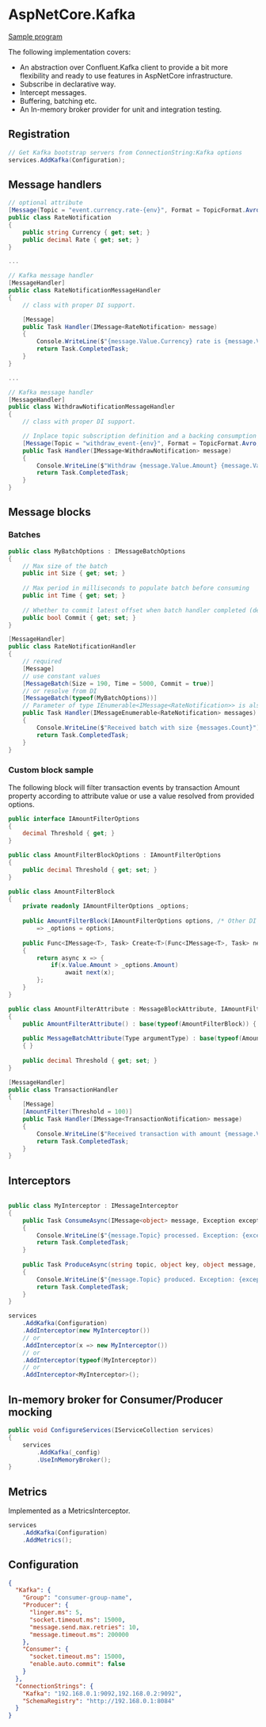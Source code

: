 # AspNetCore.Kafka

[Sample program](Sample/Program.cs)

The following implementation covers:
* An abstraction over Confluent.Kafka client to provide a bit more flexibility 
  and ready to use features in AspNetCore infrastructure.
* Subscribe in declarative way.
* Intercept messages.
* Buffering, batching etc.
* An In-memory broker provider for unit and integration testing.

## Registration

```c#
// Get Kafka bootstrap servers from ConnectionString:Kafka options
services.AddKafka(Configuration);
```

## Message handlers

```c#
// optional attribute
[Message(Topic = "event.currency.rate-{env}", Format = TopicFormat.Avro)]
public class RateNotification
{
    public string Currency { get; set; }
    public decimal Rate { get; set; }
}

...

// Kafka message handler
[MessageHandler]
public class RateNotificationMessageHandler
{
    // class with proper DI support.

    [Message]
    public Task Handler(IMessage<RateNotification> message)
    {
        Console.WriteLine($"{message.Value.Currency} rate is {message.Value.Rate}");
        return Task.CompletedTask;
    }
}

...

// Kafka message handler
[MessageHandler]
public class WithdrawNotificationMessageHandler
{
    // class with proper DI support.

    // Inplace topic subscription definition and a backing consumption buffer
    [Message(Topic = "withdraw_event-{env}", Format = TopicFormat.Avro, Offset = TopicOffset.Begin, Buffer = 100))]
    public Task Handler(IMessage<WithdrawNotification> message)
    {
        Console.WriteLine($"Withdraw {message.Value.Amount} {message.Value.Currency}");
        return Task.CompletedTask;
    }
}
```

## Message blocks

### Batches

```c#
public class MyBatchOptions : IMessageBatchOptions
{
    // Max size of the batch
    public int Size { get; set; }
    
    // Max period in milliseconds to populate batch before consuming
    public int Time { get; set; }
    
    // Whether to commit latest offset when batch handler completed (despite of it's succeedded or not)
    public bool Commit { get; set; }
}

[MessageHandler]
public class RateNotificationHandler
{
    // required
    [Message]
    // use constant values
    [MessageBatch(Size = 190, Time = 5000, Commit = true)]
    // or resolve from DI
    [MessageBatch(typeof(MyBatchOptions))]
    // Parameter of type IEnumerable<IMessage<RateNotification>> is also supported
    public Task Handler(IMessageEnumerable<RateNotification> messages)
    {
        Console.WriteLine($"Received batch with size {messages.Count}");
        return Task.CompletedTask;
    }
}
```

### Custom block sample

The following block will filter transaction events by transaction Amount property 
according to attribute value or use a value resolved from provided options. 

```c#
public interface IAmountFilterOptions 
{ 
    decimal Threshold { get; }
}

public class AmountFilterBlockOptions : IAmountFilterOptions 
{ 
    public decimal Threshold { get; set; }
}

public class AmountFilterBlock
{
    private readonly IAmountFilterOptions _options;
    
    public AmountFilterBlock(IAmountFilterOptions options, /* Other DI dependencies */)
        => _options = options;
    
    public Func<IMessage<T>, Task> Create<T>(Func<IMessage<T>, Task> next)
    {
        return async x => {
            if(x.Value.Amount > _options.Amount)
                await next(x);
        };
    }
}

public class AmountFilterAttribute : MessageBlockAttribute, IAmountFilterOptions
{
    public AmountFilterAttribute() : base(typeof(AmountFilterBlock)) { }
    
    public MessageBatchAttribute(Type argumentType) : base(typeof(AmountFilterBlock), argumentType)
    { }
    
    public decimal Threshold { get; set; }
}

[MessageHandler]
public class TransactionHandler
{
    [Message]
    [AmountFilter(Threshold = 100)]
    public Task Handler(IMessage<TransactionNotification> message)
    {
        Console.WriteLine($"Received transaction with amount {message.Value.Amount}");
        return Task.CompletedTask;
    }
}
```

## Interceptors

```c#

public class MyInterceptor : IMessageInterceptor
{
    public Task ConsumeAsync(IMessage<object> message, Exception exception);
    {
        Console.WriteLine($"{message.Topic} processed. Exception: {exception}");
        return Task.CompletedTask;
    }
    
    public Task ProduceAsync(string topic, object key, object message, Exception exception)
    {
        Console.WriteLine($"{message.Topic} produced. Exception: {exception}");
        return Task.CompletedTask;
    }
}

services
    .AddKafka(Configuration)
    .AddInterceptor(new MyInterceptor())
    // or
    .AddInterceptor(x => new MyInterceptor())
    // or
    .AddInterceptor(typeof(MyInterceptor))
    // or
    .AddInterceptor<MyInterceptor>();
```

## In-memory broker for Consumer/Producer mocking

```c#
public void ConfigureServices(IServiceCollection services)
{
    services
        .AddKafka(_config)
        .UseInMemoryBroker();
}
```

## Metrics

Implemented as a MetricsInterceptor.

```c#
services
    .AddKafka(Configuration)
    .AddMetrics();
```

## Configuration

```json
{
  "Kafka": {
    "Group": "consumer-group-name",
    "Producer": {
      "linger.ms": 5,
      "socket.timeout.ms": 15000,
      "message.send.max.retries": 10,
      "message.timeout.ms": 200000
    },
    "Consumer": {
      "socket.timeout.ms": 15000,
      "enable.auto.commit": false
    }
  },
  "ConnectionStrings": {
    "Kafka": "192.168.0.1:9092,192.168.0.2:9092",
    "SchemaRegistry": "http://192.168.0.1:8084"
  }
}
```
